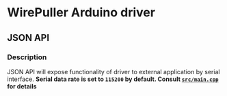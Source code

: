 # WirePuller Arduino driver

## JSON API

### Description

JSON API will expose functionality of driver to external application by serial interface.
**Serial data rate is set to `115200` by default. Consult [`src/main.cpp`](src/main.cpp) for details**